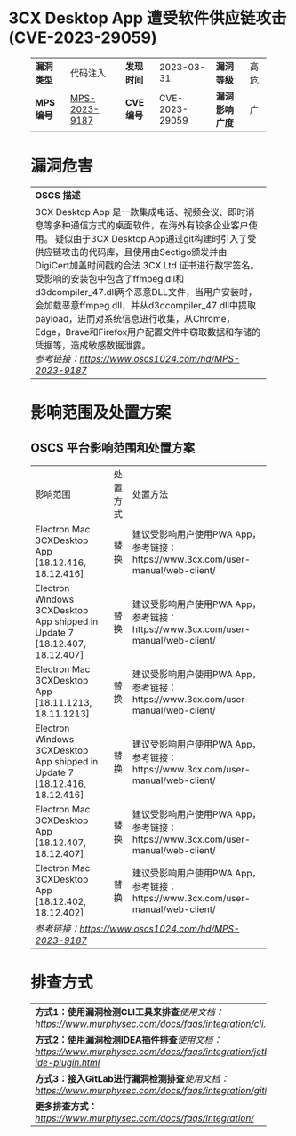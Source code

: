 # 3CX Desktop App 遭受软件供应链攻击 (CVE-2023-29059)
<figure class="wp-block-table">
    <table>
        <tbody>
        <tr>
            <td><strong>漏洞类型</strong></td>
            <td>代码注入</td>
            <td><strong>发现时间</strong></td>
            <td>2023-03-31</td>
            <td><strong>漏洞等级</strong></td>
            <td>高危</td>
        </tr>
        <tr>
            <td><strong>MPS编号</strong></td>
            <td><a href="https://www.oscs1024.com/hd/MPS-2023-9187">MPS-2023-9187</a></td>
            <td><strong>CVE编号</strong></td>
            <td>CVE-2023-29059</td>
            <td><strong>漏洞影响广度</strong></td>
            <td>广</td>
        </tr>
        </tbody>
    </table>
</figure>


<figure class="wp-block-table">
    <h1 class="wp-block-heading">漏洞危害</h1>
    <table>
        <tbody>
        <tr>
            <td><strong>OSCS 描述</strong></td>
        </tr>
        <tr>
            <td>3CX Desktop App 是一款集成电话、视频会议、即时消息等多种通信方式的桌面软件，在海外有较多企业客户使用。
疑似由于3CX Desktop App通过git构建时引入了受供应链攻击的代码库，且使用由Sectigo颁发并由 DigiCert加盖时间戳的合法 3CX Ltd 证书进行数字签名。
受影响的安装包中包含了ffmpeg.dll和d3dcompiler_47.dll两个恶意DLL文件，当用户安装时，会加载恶意ffmpeg.dll，并从d3dcompiler_47.dll中提取payload，进而对系统信息进行收集，从Chrome，Edge，Brave和Firefox用户配置文件中窃取数据和存储的凭据等，造成敏感数据泄露。<br><em>参考链接：<a
                    href="https://www.oscs1024.com/hd/MPS-2023-9187">https://www.oscs1024.com/hd/MPS-2023-9187</a></em>
            </td>
        </tr>
        </tbody>
    </table>
</figure>


<figure class="wp-block-table alignleft">
    <h1 class="wp-block-heading">影响范围及处置方案</h1>
    <h2 class="wp-block-heading"><strong>OSCS</strong> <strong>平台影响范围和处置方案</strong></h2>
    <table>
        <tbody>
        <tr>
            <td>影响范围</td>
            <td>处置方式</td>
            <td>处置方法</td>
        </tr>
        <tr><td rowspan="1">Electron Mac 3CXDesktop App [18.12.416, 18.12.416]</td><td>替换</td><td>建议受影响用户使用PWA App，参考链接：https://www.3cx.com/user-manual/web-client/</td></tr><tr><td rowspan="1">Electron Windows 3CXDesktop App shipped in Update 7 [18.12.407, 18.12.407]</td><td>替换</td><td>建议受影响用户使用PWA App，参考链接：https://www.3cx.com/user-manual/web-client/</td></tr><tr><td rowspan="1">Electron Mac 3CXDesktop App [18.11.1213, 18.11.1213]</td><td>替换</td><td>建议受影响用户使用PWA App，参考链接：https://www.3cx.com/user-manual/web-client/</td></tr><tr><td rowspan="1">Electron Windows 3CXDesktop App shipped in Update 7 [18.12.416, 18.12.416]</td><td>替换</td><td>建议受影响用户使用PWA App，参考链接：https://www.3cx.com/user-manual/web-client/</td></tr><tr><td rowspan="1">Electron Mac 3CXDesktop App [18.12.407, 18.12.407]</td><td>替换</td><td>建议受影响用户使用PWA App，参考链接：https://www.3cx.com/user-manual/web-client/</td></tr><tr><td rowspan="1">Electron Mac 3CXDesktop App [18.12.402, 18.12.402]</td><td>替换</td><td>建议受影响用户使用PWA App，参考链接：https://www.3cx.com/user-manual/web-client/</td></tr>
        <tr>
            <td colspan="3"><em>参考链接：</em><em><a
                    href="https://www.oscs1024.com/hd/MPS-2023-9187">https://www.oscs1024.com/hd/MPS-2023-9187</a></em></td>
        </tr>
        </tbody>
    </table>
</figure>


<figure class="wp-block-table">
    <h1 class="wp-block-heading">排查方式</h1>
    <table>
        <tbody>
        <tr>
            <td><strong>方式1：使用漏洞检测CLI工具来排查</strong><em>使用文档：<a
                    href="https://www.murphysec.com/docs/faqs/integration/cli.html">https://www.murphysec.com/docs/faqs/integration/cli.html</a></em>
            </td>
        </tr>
        <tr>
            <td><strong>方式2：使用漏洞检测IDEA插件排查</strong><em>使用文档：<a
                    href="https://www.murphysec.com/docs/faqs/integration/jetbrains-ide-plugin.html">https://www.murphysec.com/docs/faqs/integration/jetbrains-ide-plugin.html</a></em>
            </td>
        </tr>
        <tr>
            <td><strong>方式3：接入GitLab进行漏洞检测排查</strong><em>使用文档：<a
                    href="https://www.murphysec.com/docs/faqs/integration/gitlab.html">https://www.murphysec.com/docs/faqs/integration/gitlab.html</a></em>
            </td>
        </tr>
        <tr>
            <td><strong>更多排查方式：</strong><em><a
                    href="https://www.murphysec.com/docs/faqs/integration/">https://www.murphysec.com/docs/faqs/integration/</a></em>
            </td>
        </tr>
        </tbody>
    </table>
</figure>